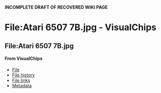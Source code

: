 **INCOMPLETE DRAFT OF RECOVERED WIKI PAGE**

# File:Atari 6507 7B.jpg - VisualChips

## File:Atari 6507 7B.jpg

#### From VisualChips

- [File](#file)
- [File history](#filehistory)
- [File links](#filelinks)
- [Metadata](#metadata)

